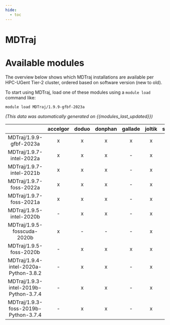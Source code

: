 ```yaml
---
hide:
  - toc
---
```


MDTraj
======

# Available modules


The overview below shows which MDTraj installations are available per HPC-UGent Tier-2 cluster, ordered based on software version (new to old).

To start using MDTraj, load one of these modules using a `module load` command like:

```shell
module load MDTraj/1.9.9-gfbf-2023a
```

*(This data was automatically generated on {{modules_last_updated}})*  

| |accelgor|doduo|donphan|gallade|joltik|shinx|skitty|
| :---: | :---: | :---: | :---: | :---: | :---: | :---: | :---: |
|MDTraj/1.9.9-gfbf-2023a|x|x|x|x|x|x|x|
|MDTraj/1.9.7-intel-2022a|x|x|x|-|x|-|-|
|MDTraj/1.9.7-intel-2021b|x|x|x|-|x|-|-|
|MDTraj/1.9.7-foss-2022a|x|x|x|-|x|-|-|
|MDTraj/1.9.7-foss-2021a|x|x|x|-|x|-|-|
|MDTraj/1.9.5-intel-2020b|-|x|x|-|x|-|-|
|MDTraj/1.9.5-fosscuda-2020b|x|-|-|-|x|-|-|
|MDTraj/1.9.5-foss-2020b|-|x|x|x|x|-|-|
|MDTraj/1.9.4-intel-2020a-Python-3.8.2|-|x|x|-|x|-|-|
|MDTraj/1.9.3-intel-2019b-Python-3.7.4|-|x|x|-|x|-|-|
|MDTraj/1.9.3-foss-2019b-Python-3.7.4|-|x|x|-|x|-|-|
